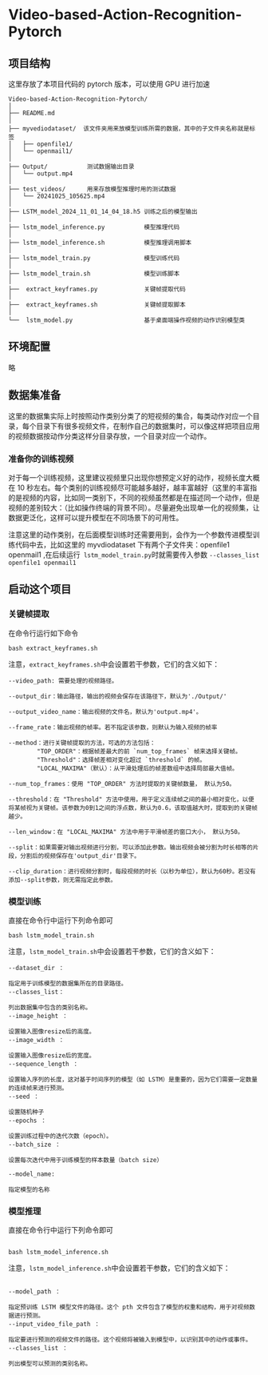 # Video-based-Action-Recognition-Pytorch

## 项目结构

这里存放了本项目代码的 pytorch 版本，可以使用 GPU 进行加速

```
Video-based-Action-Recognition-Pytorch/
│
├── README.md
│
├── myvediodataset/  该文件夹用来放模型训练所需的数据，其中的子文件夹名称就是标签
│   ├── openfile1/
│   └── openmail1/
│
├── Output/           测试数据输出目录
│   └── output.mp4
│
├── test_videos/      用来存放模型推理时用的测试数据
│   └── 20241025_105625.mp4
│
├── LSTM_model_2024_11_01_14_04_18.h5 训练之后的模型输出
│
├── lstm_model_inference.py           模型推理代码
│
├── lstm_model_inference.sh           模型推理调用脚本
│
├── lstm_model_train.py               模型训练代码
│
├── lstm_model_train.sh               模型训练脚本
│
├──  extract_keyframes.py             关键帧提取代码
│
├──  extract_keyframes.sh             关键帧提取脚本
│
└──  lstm_model.py                    基于桌面端操作视频的动作识别模型类

```

## 环境配置

略

## 数据集准备

这里的数据集实际上时按照动作类别分类了的短视频的集合，每类动作对应一个目录，每个目录下有很多视频文件，在制作自己的数据集时，可以像这样把项目应用的视频数据按动作分类这样分目录存放，一个目录对应一个动作。

### 准备你的训练视频

对于每一个训练视频，这里建议视频里只出现你想预定义好的动作，视频长度大概在 10 秒左右。每个类别的训练视频尽可能越多越好，越丰富越好（这里的丰富指的是视频的内容，比如同一类别下，不同的视频虽然都是在描述同一个动作，但是视频的差别较大：（比如操作终端的背景不同）。尽量避免出现单一化的视频集，让数据更泛化，这样可以提升模型在不同场景下的可用性。

注意这里的动作类别，在后面模型训练时还需要用到，会作为一个参数传进模型训练代码中去，比如这里的 myvdiodataset 下有两个子文件夹：openfile1 openmail1 ,在后续运行` lstm_model_train.py`时就需要传入参数 `--classes_list openfile1 openmail1 `

## 启动这个项目
### 关键帧提取

在命令行运行如下命令

```
bash extract_keyframes.sh
```
注意，`extract_keyframes.sh`中会设置若干参数，它们的含义如下：

```
--video_path: 需要处理的视频路径。

--output_dir：输出路径，输出的视频会保存在该路径下，默认为'./Output/'

--output_video_name：输出视频的文件名，默认为'output.mp4'。

--frame_rate：输出视频的帧率。若不指定该参数，则默认为输入视频的帧率

--method：进行关键帧提取的方法，可选的方法包括：
        "TOP_ORDER"：根据帧差最大的前 `num_top_frames` 帧来选择关键帧。
        "Threshold"：选择帧差相对变化超过 `threshold` 的帧。
        "LOCAL_MAXIMA"（默认）：从平滑处理后的帧差数组中选择局部最大值帧。

--num_top_frames：使用 "TOP_ORDER" 方法时提取的关键帧数量， 默认为50。

--threshold：在 "Threshold" 方法中使用，用于定义连续帧之间的最小相对变化，以便将某帧视为关键帧。该参数为0到1之间的浮点数，默认为0.6，该取值越大时，提取到的关键帧越少。

--len_window：在 "LOCAL_MAXIMA" 方法中用于平滑帧差的窗口大小， 默认为50。

--split：如果需要对输出视频进行分割，可以添加此参数。输出视频会被分割为时长相等的片段，分割后的视频保存在'output_dir'目录下。

--clip_duration：进行视频分割时，每段视频的时长（以秒为单位），默认为60秒。若没有添加--split参数，则无需指定此参数。
```

### 模型训练

直接在命令行中运行下列命令即可

```
bash lstm_model_train.sh
```

注意，`lstm_model_train.sh`中会设置若干参数，它们的含义如下：

```
--dataset_dir ：

指定用于训练模型的数据集所在的目录路径。
--classes_list：

列出数据集中包含的类别名称。
--image_height ：

设置输入图像resize后的高度。
--image_width ：

设置输入图像resize后的宽度。
--sequence_length ：

设置输入序列的长度，这对基于时间序列的模型（如 LSTM）是重要的，因为它们需要一定数量的连续帧来进行预测。
--seed ：

设置随机种子
--epochs ：

设置训练过程中的迭代次数（epoch）。
--batch_size ：

设置每次迭代中用于训练模型的样本数量（batch size）

--model_name:

指定模型的名称
```

### 模型推理

直接在命令行中运行下列命令即可

```

bash lstm_model_inference.sh

```

注意，`lstm_model_inference.sh`中会设置若干参数，它们的含义如下：

```

--model_path ：

指定预训练 LSTM 模型文件的路径。这个 pth 文件包含了模型的权重和结构，用于对视频数据进行预测。
--input_video_file_path ：

指定要进行预测的视频文件的路径。这个视频将被输入到模型中，以识别其中的动作或事件。
--classes_list ：

列出模型可以预测的类别名称。

```
